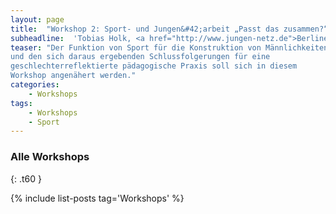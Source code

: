 ```yaml
---
layout: page
title:  "Workshop 2: Sport- und Jungen&#42;arbeit „Passt das zusammen?“"
subheadline:  'Tobias Holk, <a href="http://www.jungen-netz.de">Berliner Jungs</a> / <a href="http://outreach6.spinnenwerk.de/~outreach0815/teams/blueberry-inn.html">„Blueberry Inn“</a>'
teaser: "Der Funktion von Sport für die Konstruktion von Männlichkeiten
und den sich daraus ergebenden Schlussfolgerungen für eine
geschlechterreflektierte pädagogische Praxis soll sich in diesem
Workshop angenähert werden."
categories:
    - Workshops
tags:
    - Workshops
    - Sport
---
```

<!--more-->


### Alle Workshops 
{: .t60 }

{% include list-posts tag='Workshops' %}

